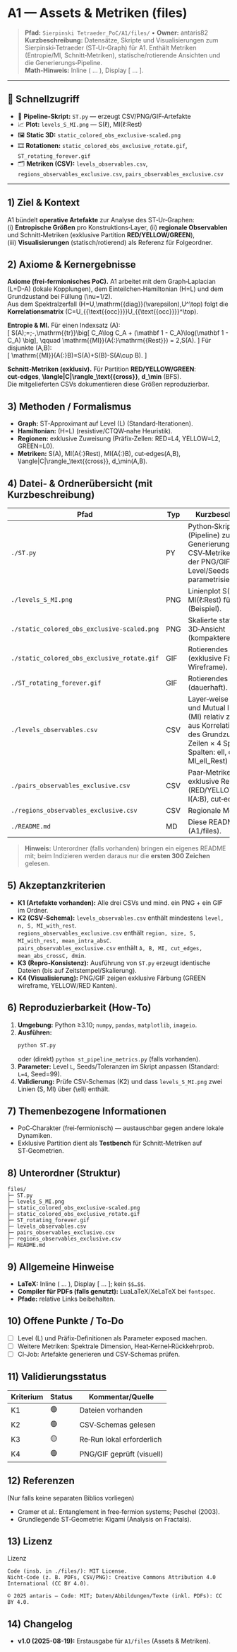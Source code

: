 
# A1 — Assets & Metriken (files)

> **Pfad:** `Sierpinski Tetraeder_PoC/A1/files/` • **Owner:** antaris82  
> **Kurzbeschreibung:** Datensätze, Skripte und Visualisierungen zum Sierpinski‑Tetraeder (ST‑Ur‑Graph) für A1. Enthält Metriken (Entropie/MI, Schnitt‑Metriken), statische/rotierende Ansichten und die Generierungs‑Pipeline.  
> **Math‑Hinweis:** Inline \( … \), Display \[ … \].

---

## 🔗 Schnellzugriff
- 🐍 **Pipeline‑Skript:** `ST.py` — erzeugt CSV/PNG/GIF‑Artefakte
- 📈 **Plot:** `levels_S_MI.png` — S(ℓ), MI(ℓ:Rest)
- 🖼 **Static 3D:** `static_colored_obs_exclusive-scaled.png`
- 🎞 **Rotationen:** `static_colored_obs_exclusive_rotate.gif`, `ST_rotating_forever.gif`
- 🗂 **Metriken (CSV):** `levels_observables.csv`, `regions_observables_exclusive.csv`, `pairs_observables_exclusive.csv`

---

## 1) Ziel & Kontext
A1 bündelt **operative Artefakte** zur Analyse des ST‑Ur‑Graphen:  
(i) **Entropische Größen** pro Konstruktions‑Layer, (ii) **regionale Observablen** und Schnitt‑Metriken (exklusive Partition **RED/YELLOW/GREEN**),  
(iii) **Visualisierungen** (statisch/rotierend) als Referenz für Folgeordner.

## 2) Axiome & Kernergebnisse
**Axiome (frei‑fermionisches PoC).**
A1 arbeitet mit dem Graph‑Laplacian \(L=D-A\) (lokale Kopplungen), dem Einteilchen‑Hamiltonian \(H=L\) und dem Grundzustand bei Füllung \(\nu=1/2\).  
Aus dem Spektralzerfall \(H=U\,\mathrm{{diag}}(\varepsilon)\,U^\top\) folgt die **Korrelationsmatrix** \(C=U_{{\text{{occ}}}}U_{{\text{{occ}}}}^\top\).

**Entropie & MI.**
Für einen Indexsatz \(A\):  
\[ S(A)\;=\;-\,\mathrm{{tr}}\big[ C_A\log C_A + (\mathbf 1 - C_A)\log(\mathbf 1 - C_A) \big], \qquad
\mathrm{{MI}}(A{:}\mathrm{{Rest}}) = 2\,S(A). \]
Für disjunkte \(A,B\):  
\[ \mathrm{{MI}}(A{:}B)=S(A)+S(B)-S(A\cup B). \]

**Schnitt‑Metriken (exklusiv).**
Für Partition **RED/YELLOW/GREEN**: **cut‑edges**, **\langle|C|\rangle_\text{{cross}}**, **d\_\min** (BFS).  
Die mitgelieferten CSVs dokumentieren diese Größen reproduzierbar.

## 3) Methoden / Formalismus
- **Graph:** ST‑Approximant auf Level \(L\) (Standard‑Iterationen).  
- **Hamiltonian:** \(H=L\) (resistive/CTQW‑nahe Heuristik).  
- **Regionen:** exklusive Zuweisung (Präfix‑Zellen: RED=L4, YELLOW=L2, GREEN=L0).  
- **Metriken:** S(A), MI(A{:}Rest), MI(A{:}B), cut‑edges(A,B), \langle|C|\rangle\_\text{{cross}}, d\_\min(A,B).

## 4) Datei‑ & Ordnerübersicht (mit Kurzbeschreibung)
| Pfad | Typ | Kurzbeschreibung |
|---|---|---|
| `./ST.py` | PY | Python‑Skript (Pipeline) zur Generierung der CSV‑Metriken sowie der PNG/GIF‑Artefakte; Level/Seeds parametrisierbar. |
| `./levels_S_MI.png` | PNG | Linienplot S(ℓ) & MI(ℓ:Rest) für L=4 (Beispiel). |
| `./static_colored_obs_exclusive-scaled.png` | PNG | Skalierte statische 3D‑Ansicht (kompaktere Datei). |
| `./static_colored_obs_exclusive_rotate.gif` | GIF | Rotierendes 3D‑GIF (exklusive Färbung + Wireframe). |
| `./ST_rotating_forever.gif` | GIF | Rotierendes ST‑GIF (dauerhaft). |
| `./levels_observables.csv` | CSV | Layer‑weise Entropie und Mutual Information (MI) relativ zum Rest; aus Korrelationsmatrix des Grundzustands.  (5 Zeilen × 4 Spalten; Spalten: ell, count, S, MI_ell_Rest) |
| `./pairs_observables_exclusive.csv` | CSV | Paar‑Metriken für exklusive Regionen (RED/YELLOW/GREEN): I(A:B), cut‑edges, ⟨|C|⟩_cross, d_min.  (3 Zeilen × 6 Spalten; Spalten: A, B, MI_AB, cut_edges, mean_abs_C_cross, d_min) |
| `./regions_observables_exclusive.csv` | CSV | Regionale Metriken: |A|, S(A), MI(A:Rest), ⟨|C|⟩_intra.  (3 Zeilen × 5 Spalten; Spalten: region, size, S, MI_A_Rest, mean_abs_C_intra) |
| `./README.md` | MD | Diese README (A1/files). |

> **Hinweis:** Unterordner (falls vorhanden) bringen ein eigenes README mit; beim Indizieren werden daraus nur die **ersten 300 Zeichen** gelesen.

## 5) Akzeptanzkriterien
- **K1 (Artefakte vorhanden):** Alle drei CSVs und mind. ein PNG + ein GIF im Ordner.
- **K2 (CSV‑Schema):** `levels_observables.csv` enthält mindestens `level, n, S, MI_with_rest`.  
  `regions_observables_exclusive.csv` enthält `region, size, S, MI_with_rest, mean_intra_absC`.  
  `pairs_observables_exclusive.csv` enthält `A, B, MI, cut_edges, mean_abs_crossC, dmin`.
- **K3 (Repro‑Konsistenz):** Ausführung von `ST.py` erzeugt identische Dateien (bis auf Zeitstempel/Skalierung).
- **K4 (Visualisierung):** PNG/GIF zeigen exklusive Färbung (GREEN wireframe, YELLOW/RED Kanten).

## 6) Reproduzierbarkeit (How‑To)
1. **Umgebung:** Python ≥3.10; `numpy`, `pandas`, `matplotlib`, `imageio`.  
2. **Ausführen:**  
   ```bash
   python ST.py
   ```
   oder (direkt) `python st_pipeline_metrics.py` (falls vorhanden).  
3. **Parameter:** Level `L`, Seeds/Toleranzen im Skript anpassen (Standard: `L=4`, Seed=99).  
4. **Validierung:** Prüfe CSV‑Schemas (K2) und dass `levels_S_MI.png` zwei Linien (S, MI) über \(\ell\) enthält.

## 7) Themenbezogene Informationen
- PoC‑Charakter (frei‑fermionisch) — austauschbar gegen andere lokale Dynamiken.  
- Exklusive Partition dient als **Testbench** für Schnitt‑Metriken auf ST‑Geometrien.

## 8) Unterordner (Struktur)
```
files/
├─ ST.py
├─ levels_S_MI.png
├─ static_colored_obs_exclusive-scaled.png
├─ static_colored_obs_exclusive_rotate.gif
├─ ST_rotating_forever.gif
├─ levels_observables.csv
├─ pairs_observables_exclusive.csv
├─ regions_observables_exclusive.csv
├─ README.md
```

## 9) Allgemeine Hinweise
- **LaTeX:** Inline \( … \), Display \[ … \]; kein `$$…$$`.  
- **Compiler für PDFs (falls genutzt):** LuaLaTeX/XeLaTeX bei `fontspec`.  
- **Pfade:** relative Links beibehalten.

## 10) Offene Punkte / To‑Do
- [ ] Level \(L\) und Präfix‑Definitionen als Parameter exposed machen.  
- [ ] Weitere Metriken: Spektrale Dimension, Heat‑Kernel‑Rückkehrprob.  
- [ ] CI‑Job: Artefakte generieren und CSV‑Schemas prüfen.

## 11) Validierungsstatus
| Kriterium | Status | Kommentar/Quelle |
|---|---|---|
| K1 | 🟢 | Dateien vorhanden |
| K2 | 🟢 | CSV‑Schemas gelesen |
| K3 | 🟡 | Re‑Run lokal erforderlich |
| K4 | 🟢 | PNG/GIF geprüft (visuell) |

## 12) Referenzen
(Nur falls keine separaten Biblios vorliegen)  
- Cramer et al.: Entanglement in free‑fermion systems; Peschel (2003).  
- Grundlegende ST‑Geometrie: Kigami (Analysis on Fractals).

## 13) Lizenz
Lizenz

    Code (insb. in ./files/): MIT License.
    Nicht‑Code (z. B. PDFs, CSV/PNG): Creative Commons Attribution 4.0 International (CC BY 4.0).

    © 2025 antaris — Code: MIT; Daten/Abbildungen/Texte (inkl. PDFs): CC BY 4.0.

## 14) Changelog
- **v1.0 (2025-08-19):** Erstausgabe für `A1/files` (Assets & Metriken).
